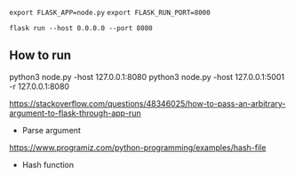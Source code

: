 `export FLASK_APP=node.py`
`export FLASK_RUN_PORT=8000`

`flask run --host 0.0.0.0 --port 8080`


## How to run
python3 node.py -host 127.0.0.1:8080
python3 node.py -host 127.0.0.1:5001 -r 127.0.0.1:8080


https://stackoverflow.com/questions/48346025/how-to-pass-an-arbitrary-argument-to-flask-through-app-run
- Parse argument

https://www.programiz.com/python-programming/examples/hash-file
- Hash function